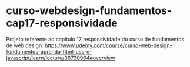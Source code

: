 # curso-webdesign-fundamentos-cap17-responsividade
Projeto referente ao capítulo 17 responsividade do curso de fundamentos de web design: https://www.udemy.com/course/curso-web-design-fundamentos-aprenda-html-css-e-javascript/learn/lecture/36730964#overview
